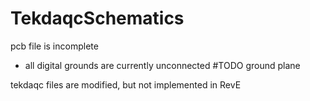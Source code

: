# TekdaqcSchematics

pcb file is incomplete
- all digital grounds are currently unconnected
#TODO ground plane

tekdaqc files are modified, but not implemented in RevE
